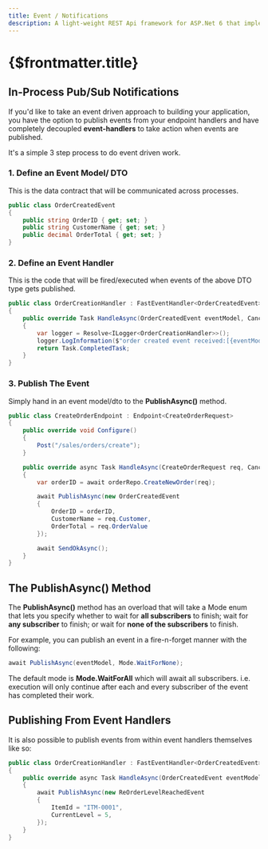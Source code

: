 ```yaml
---
title: Event / Notifications
description: A light-weight REST Api framework for ASP.Net 6 that implements REPR (Request-Endpoint-Response) Pattern.
---
```


# {$frontmatter.title}

## In-Process Pub/Sub Notifications

If you'd like to take an event driven approach to building your application, you have the option to publish events from your endpoint handlers and have completely decoupled **event-handlers** to take action when events are published.

It's a simple 3 step process to do event driven work.

### 1. Define an Event Model/ DTO

This is the data contract that will be communicated across processes.

```cs
public class OrderCreatedEvent
{
    public string OrderID { get; set; }
    public string CustomerName { get; set; }
    public decimal OrderTotal { get; set; }
}
```

### 2. Define an Event Handler

This is the code that will be fired/executed when events of the above DTO type gets published.

```cs
public class OrderCreationHandler : FastEventHandler<OrderCreatedEvent>
{
    public override Task HandleAsync(OrderCreatedEvent eventModel, CancellationToken ct)
    {
        var logger = Resolve<ILogger<OrderCreationHandler>>();
        logger.LogInformation($"order created event received:[{eventModel.OrderID}]");
        return Task.CompletedTask;
    }
}
```

### 3. Publish The Event

Simply hand in an event model/dto to the **PublishAsync()** method.

```cs
public class CreateOrderEndpoint : Endpoint<CreateOrderRequest>
{
    public override void Configure()
    {
        Post("/sales/orders/create");
    }

    public override async Task HandleAsync(CreateOrderRequest req, CancellationToken ct)
    {
        var orderID = await orderRepo.CreateNewOrder(req);

        await PublishAsync(new OrderCreatedEvent
        {
            OrderID = orderID,
            CustomerName = req.Customer,
            OrderTotal = req.OrderValue
        });

        await SendOkAsync();
    }
}
```

## The PublishAsync() Method

The **PublishAsync()** method has an overload that will take a Mode enum that lets you specify whether to wait for **all subscribers** to finish; wait for **any subscriber** to finish; or wait for **none of the subscribers** to finish.

For example, you can publish an event in a fire-n-forget manner with the following:

```cs
await PublishAsync(eventModel, Mode.WaitForNone);
```

The default mode is **Mode.WaitForAll** which will await all subscribers. i.e. execution will only continue after each and every subscriber of the event has completed their work.

## Publishing From Event Handlers

It is also possible to publish events from within event handlers themselves like so:

```cs
public class OrderCreationHandler : FastEventHandler<OrderCreatedEvent>
{
    public override async Task HandleAsync(OrderCreatedEvent eventModel, CancellationToken ct)
    {
        await PublishAsync(new ReOrderLevelReachedEvent
        {
            ItemId = "ITM-0001",
            CurrentLevel = 5,
        });
    }
}
```
